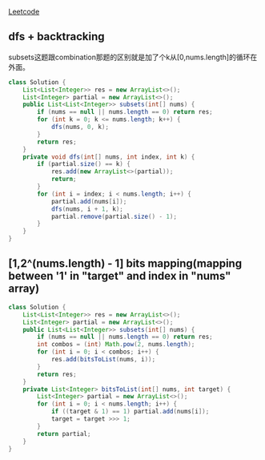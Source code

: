[Leetcode](https://leetcode.com/problems/subsets/)

## dfs + backtracking
subsets这题跟combination那题的区别就是加了个k从[0,nums.length]的循环在外面。
```java
class Solution {
    List<List<Integer>> res = new ArrayList<>();
    List<Integer> partial = new ArrayList<>();
    public List<List<Integer>> subsets(int[] nums) {
        if (nums == null || nums.length == 0) return res;
        for (int k = 0; k <= nums.length; k++) {
            dfs(nums, 0, k);
        }
        return res;
    }
    private void dfs(int[] nums, int index, int k) {
        if (partial.size() == k) {
            res.add(new ArrayList<>(partial));
            return;
        }
        for (int i = index; i < nums.length; i++) {
            partial.add(nums[i]);
            dfs(nums, i + 1, k);
            partial.remove(partial.size() - 1);
        }
    }
}
```

## [1,2^(nums.length) - 1] bits mapping(mapping between '1' in "target" and index in "nums" array)
```java
class Solution {
    List<List<Integer>> res = new ArrayList<>();
    List<Integer> partial = new ArrayList<>();
    public List<List<Integer>> subsets(int[] nums) {
        if (nums == null || nums.length == 0) return res;
        int combos = (int) Math.pow(2, nums.length);
        for (int i = 0; i < combos; i++) {
            res.add(bitsToList(nums, i));
        }
        return res;
    }
    private List<Integer> bitsToList(int[] nums, int target) {
        List<Integer> partial = new ArrayList<>();
        for (int i = 0; i < nums.length; i++) {
            if ((target & 1) == 1) partial.add(nums[i]);
            target = target >>> 1;
        }
        return partial;
    }
}
```
